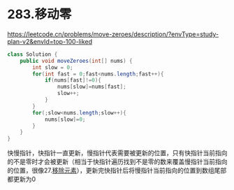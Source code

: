 # 283.移动零

https://leetcode.cn/problems/move-zeroes/description/?envType=study-plan-v2&envId=top-100-liked

```java
class Solution {
    public void moveZeroes(int[] nums) {
        int slow = 0;
        for(int fast = 0;fast<nums.length;fast++){
            if(nums[fast]!=0){
                nums[slow]=nums[fast];
                slow++;
            }
        }
        for(;slow<nums.length;slow++){
            nums[slow]=0;
        }
    }
}
```

快慢指针，快指针一直更新，慢指针代表需要被更新的位置，只有快指针当前指向的不是零时才会被更新（相当于快指针遍历找到不是零的数来覆盖慢指针当前指向的位置，很像27.[移除元素](https://leetcode.cn/problems/remove-element/description/)），更新完快指针后将慢指针当前指向的位置到数组尾部都更新为0